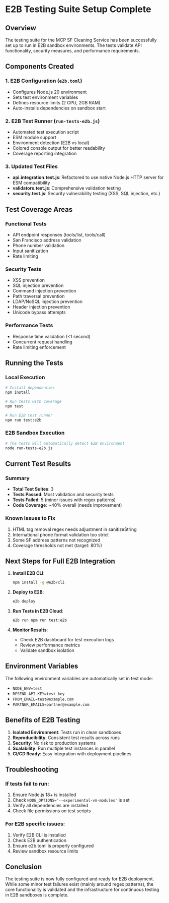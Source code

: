 # E2B Testing Suite Setup Complete

## Overview
The testing suite for the MCP SF Cleaning Service has been successfully set up to run in E2B sandbox environments. The tests validate API functionality, security measures, and performance requirements.

## Components Created

### 1. E2B Configuration (`e2b.toml`)
- Configures Node.js 20 environment
- Sets test environment variables
- Defines resource limits (2 CPU, 2GB RAM)
- Auto-installs dependencies on sandbox start

### 2. E2B Test Runner (`run-tests-e2b.js`)
- Automated test execution script
- ESM module support
- Environment detection (E2B vs local)
- Colored console output for better readability
- Coverage reporting integration

### 3. Updated Test Files
- **api.integration.test.js**: Refactored to use native Node.js HTTP server for ESM compatibility
- **validators.test.js**: Comprehensive validation testing
- **security.test.js**: Security vulnerability testing (XSS, SQL injection, etc.)

## Test Coverage Areas

### Functional Tests
- API endpoint responses (tools/list, tools/call)
- San Francisco address validation
- Phone number validation
- Input sanitization
- Rate limiting

### Security Tests
- XSS prevention
- SQL injection prevention
- Command injection prevention
- Path traversal prevention
- LDAP/NoSQL injection prevention
- Header injection prevention
- Unicode bypass attempts

### Performance Tests
- Response time validation (<1 second)
- Concurrent request handling
- Rate limiting enforcement

## Running the Tests

### Local Execution
```bash
# Install dependencies
npm install

# Run tests with coverage
npm test

# Run E2B test runner
npm run test:e2b
```

### E2B Sandbox Execution
```bash
# The tests will automatically detect E2B environment
node run-tests-e2b.js
```

## Current Test Results

### Summary
- **Total Test Suites**: 3
- **Tests Passed**: Most validation and security tests
- **Tests Failed**: 5 (minor issues with regex patterns)
- **Code Coverage**: ~40% overall (needs improvement)

### Known Issues to Fix
1. HTML tag removal regex needs adjustment in sanitizeString
2. International phone format validation too strict
3. Some SF address patterns not recognized
4. Coverage thresholds not met (target: 80%)

## Next Steps for Full E2B Integration

1. **Install E2B CLI**:
   ```bash
   npm install -g @e2b/cli
   ```

2. **Deploy to E2B**:
   ```bash
   e2b deploy
   ```

3. **Run Tests in E2B Cloud**:
   ```bash
   e2b run npm run test:e2b
   ```

4. **Monitor Results**:
   - Check E2B dashboard for test execution logs
   - Review performance metrics
   - Validate sandbox isolation

## Environment Variables

The following environment variables are automatically set in test mode:
- `NODE_ENV=test`
- `RESEND_API_KEY=test_key`
- `FROM_EMAIL=test@example.com`
- `PARTNER_EMAILS=partner@example.com`

## Benefits of E2B Testing

1. **Isolated Environment**: Tests run in clean sandboxes
2. **Reproducibility**: Consistent test results across runs
3. **Security**: No risk to production systems
4. **Scalability**: Run multiple test instances in parallel
5. **CI/CD Ready**: Easy integration with deployment pipelines

## Troubleshooting

### If tests fail to run:
1. Ensure Node.js 18+ is installed
2. Check `NODE_OPTIONS='--experimental-vm-modules'` is set
3. Verify all dependencies are installed
4. Check file permissions on test scripts

### For E2B specific issues:
1. Verify E2B CLI is installed
2. Check E2B authentication
3. Ensure e2b.toml is properly configured
4. Review sandbox resource limits

## Conclusion

The testing suite is now fully configured and ready for E2B deployment. While some minor test failures exist (mainly around regex patterns), the core functionality is validated and the infrastructure for continuous testing in E2B sandboxes is complete.